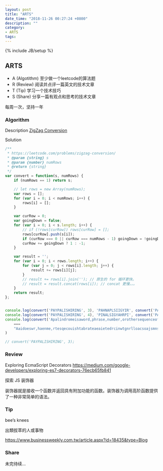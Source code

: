 ```yaml
---
layout: post
title: "ARTS"
date_time: "2018-11-26 00:27:24 +0800"
description: ""
category:
- ARTS
tags:
---
```

{% include JB/setup %}


## ARTS

- A (Algotithm) 至少做一个leetcode的算法题
- R (Review) 阅读并点评一篇英文的技术文章
- T (Tip) 学习一个技术技巧
- S (Share) 分享一篇有观点和思考的技术文章

每周一次，坚持一年

### Algorithm

Description
[ZigZag Conversion](https://leetcode.com/problems/zigzag-conversion/)

Solution

```JavaScript
/**
 * https://leetcode.com/problems/zigzag-conversion/
 * @param {string} s
 * @param {number} numRows
 * @return {string}
 */
var convert = function(s, numRows) {
    if (numRows == 1) return s;

    // let rows = new Array(numRows);
    var rows = [];
    for (var i = 0; i < numRows; i++) {
        rows[i] = [];
    }

    var curRow = 0;
    var goingDown = false;
    for (var i = 0; i < s.length; i++) {
        // if (!rows[curRow]) rows[curRow] = [];
        rows[curRow].push(s[i]);
        if (curRow === 0 || curRow === numRows - 1) goingDown = !goingDown;
        curRow += goingDown ? 1 : -1;
    }

    var result = '';
    for (var i = 0; i < rows.length; i++) {
        for (var j = 0; j < rows[i].length; j++) {
            result += rows[i][j];
        }
        // result += rows[i].join(''); // 原生的 for 循环更快。
        // result = result.concat(rows[i]); // concat 更慢。。。
    }
    return result;
};


console.log(convert('PAYPALISHIRING', 3), 'PAHNAPLSIIGYIR', convert('PAYPALISHIRING', 3) === 'PAHNAPLSIIGYIR');
console.log(convert('PAYPALISHIRING', 4), 'PINALSIGYAHRPI', convert('PAYPALISHIRING', 4) === 'PINALSIGYAHRPI');
console.log(convert('Apalindromeisaword,phrase,number,orothersequenceofunitsthatcanbereadthesamewayineitherdirection,withgeneralallowancesforadjustmentstopunctuationandworddividers.', 2)
    ===
    "Aaidoeswr,haenme,rtesqecouishtabrateaeaietedrcinwtgnrlloacsoajsmnsoucutoadodiiesplnrmiaodprs,ubroohreunefnttacneedhsmwynihrieto,iheeaalwnefrdutettpntainnwrdvdr."
)

// convert('PAYPALISHIRING', 3);

```

### Review

Exploring EcmaScript Decorators
<https://medium.com/google-developers/exploring-es7-decorators-76ecb65fb841>

探索 JS 装饰器

装饰器就是接收一个函数并返回具有附加功能的函数。装饰器为调用高阶函数提供了一种非常简单的语法。


### Tip

bee’s knees

出類拔萃的人或事物

<https://www.businessweekly.com.tw/article.aspx?id=18435&type=Blog>

### Share

未完待续...
